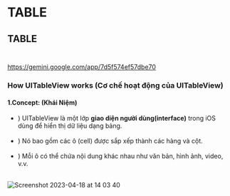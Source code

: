 # TABLE
## TABLE <br><br>
https://gemini.google.com/app/7d5f574ef57dbe70


### How UITableView works (Cơ chế hoạt động của UITableView)
#### 1.Concept: (Khái Niệm)
+ ) UITableView là một lớp **giao diện người dùng(interface)** trong iOS dùng để hiển thị dữ liệu dạng bảng. <br><br>
+ ) Nó bao gồm các ô (cell) được sắp xếp thành các hàng và cột. <br><br>
+ ) Mỗi ô có thể chứa nội dung khác nhau như văn bản, hình ảnh, video, v.v. <br><br>



![Screenshot 2023-04-18 at 14 03 40](https://user-images.githubusercontent.com/64000769/232697947-a4ec27a9-9102-4ab0-9fcc-09275a0ee5e4.png) <br><br>
